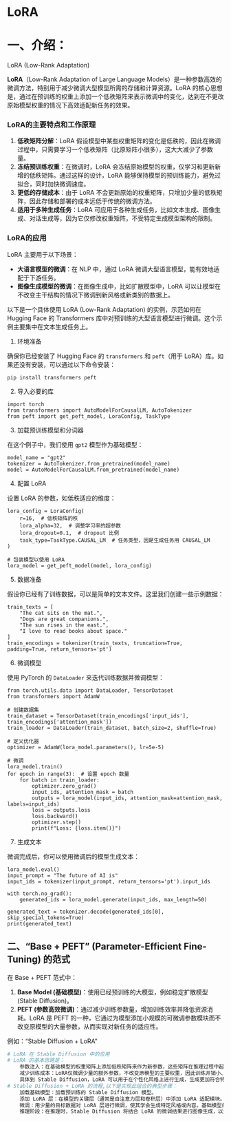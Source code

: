 # LoRA

# 一、介绍：

 LoRA (Low-Rank Adaptation)

**LoRA**（Low-Rank Adaptation of Large Language Models）是一种参数高效的微调方法，特别用于减少微调大型模型所需的存储和计算资源。LoRA 的核心思想是，通过在预训练的权重上添加一个低秩矩阵来表示微调中的变化，达到在不更改原始模型权重的情况下高效适配新任务的效果。

### LoRA的主要特点和工作原理

1. **低秩矩阵分解**：LoRA 假设模型中某些权重矩阵的变化是低秩的，因此在微调过程中，只需要学习一个低秩矩阵（比原矩阵小很多），这大大减少了参数量。
2. **冻结预训练权重**：在微调时，LoRA 会冻结原始模型的权重，仅学习和更新新增的低秩矩阵。通过这样的设计，LoRA 能够保持模型的预训练能力，避免过拟合，同时加快微调速度。
3. **更低的存储成本**：由于 LoRA 不会更新原始的权重矩阵，只增加少量的低秩矩阵，因此存储和部署的成本远低于传统的微调方法。
4. **适用于多种生成任务**：LoRA 可应用于各种生成任务，比如文本生成、图像生成、对话生成等，因为它仅修改权重矩阵，不受特定生成模型架构的限制。

### LoRA的应用

LoRA 主要用于以下场景：

- **大语言模型的微调**：在 NLP 中，通过 LoRA 微调大型语言模型，能有效地适配于下游任务。
- **图像生成模型的微调**：在图像生成中，比如扩散模型中，LoRA 可以让模型在不改变主干结构的情况下微调到新风格或新类别的数据上。

以下是一个具体使用 LoRA (Low-Rank Adaptation) 的实例，示范如何在 Hugging Face 的 Transformers 库中对预训练的大型语言模型进行微调。这个示例主要集中在文本生成任务上。

1. 环境准备

确保你已经安装了 Hugging Face 的 `transformers` 和 `peft`（用于 LoRA）库。如果还没有安装，可以通过以下命令安装：

```
pip install transformers peft
```

2. 导入必要的库

```
import torch
from transformers import AutoModelForCausalLM, AutoTokenizer
from peft import get_peft_model, LoraConfig, TaskType
```

3. 加载预训练模型和分词器

在这个例子中，我们使用 `gpt2` 模型作为基础模型：

```
model_name = "gpt2"
tokenizer = AutoTokenizer.from_pretrained(model_name)
model = AutoModelForCausalLM.from_pretrained(model_name)
```

4. 配置 LoRA

设置 LoRA 的参数，如低秩适应的维度：

```
lora_config = LoraConfig(
    r=16,  # 低秩矩阵的秩
    lora_alpha=32,  # 调整学习率的超参数
    lora_dropout=0.1,  # dropout 比例
    task_type=TaskType.CAUSAL_LM  # 任务类型，因是生成任务用 CAUSAL_LM
)

# 包装模型以使用 LoRA
lora_model = get_peft_model(model, lora_config)
```

5. 数据准备

假设你已经有了训练数据，可以是简单的文本文件。这里我们创建一些示例数据：

```
train_texts = [
    "The cat sits on the mat.",
    "Dogs are great companions.",
    "The sun rises in the east.",
    "I love to read books about space."
]
train_encodings = tokenizer(train_texts, truncation=True, padding=True, return_tensors='pt')
```

6. 微调模型

使用 PyTorch 的 `DataLoader` 来迭代训练数据并微调模型：

```
from torch.utils.data import DataLoader, TensorDataset
from transformers import AdamW

# 创建数据集
train_dataset = TensorDataset(train_encodings['input_ids'], train_encodings['attention_mask'])
train_loader = DataLoader(train_dataset, batch_size=2, shuffle=True)

# 定义优化器
optimizer = AdamW(lora_model.parameters(), lr=5e-5)

# 微调
lora_model.train()
for epoch in range(3):  # 设置 epoch 数量
    for batch in train_loader:
        optimizer.zero_grad()
        input_ids, attention_mask = batch
        outputs = lora_model(input_ids, attention_mask=attention_mask, labels=input_ids)
        loss = outputs.loss
        loss.backward()
        optimizer.step()
        print(f"Loss: {loss.item()}")
```

7. 生成文本

微调完成后，你可以使用微调后的模型生成文本：

```
lora_model.eval()
input_prompt = "The future of AI is"
input_ids = tokenizer(input_prompt, return_tensors='pt').input_ids

with torch.no_grad():
    generated_ids = lora_model.generate(input_ids, max_length=50)
    
generated_text = tokenizer.decode(generated_ids[0], skip_special_tokens=True)
print(generated_text)
```

## 二、“Base + PEFT” (Parameter-Efficient Fine-Tuning) 的范式

在 Base + PEFT 范式中：

1. **Base Model (基础模型)**：使用已经预训练的大模型，例如稳定扩散模型 (Stable Diffusion)。
2. **PEFT (参数高效微调)**：通过减少训练参数量，增加训练效率并降低资源消耗。LoRA 是 PEFT 的一种，它通过为模型添加小规模的可微调参数模块而不改变原模型的大量参数，从而实现对新任务的适应性。

例如：“Stable Diffusion + LoRA” 

```python
# LoRA 在 Stable Diffusion 中的应用
# LoRA 的基本思路是：
    参数注入：在基础模型的权重矩阵上添加低秩矩阵来作为新参数，这些矩阵在推理过程中起作用。
    减少训练成本：LoRA仅微调少量的额外参数，不改变原模型的主要权重，因此训练开销小、效率高。
    具体到 Stable Diffusion，LoRA 可以用于在个性化风格上进行生成，生成更加符合特定需求的图像风格。
# Stable Diffusion + LoRA 的流程,以下是实现此组合的典型步骤：
	加载基础模型：加载预训练的 Stable Diffusion 模型。
	添加 LoRA 层：在模型的关键层（通常是自注意力层和卷积层）中添加 LoRA 适配模块。
	微调：用少量的目标数据对 LoRA 层进行微调，使其学会生成特定风格或内容。基础模型的参数不被更新，只对 LoRA 层参数进行优化。
	推理阶段：在推理时，Stable Diffusion 将结合 LoRA 的微调结果进行图像生成，以生成符合特定需求的内容。
```

